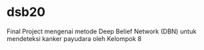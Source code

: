 # dsb20
Final Project mengenai metode Deep Belief Network (DBN) untuk mendeteksi kanker payudara oleh Kelompok 8 
